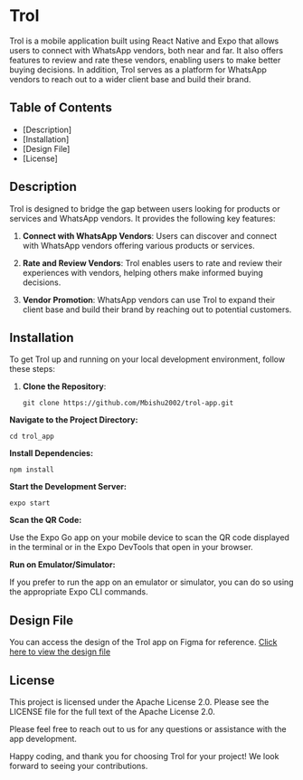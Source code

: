 # Trol 



Trol is a mobile application built using React Native and Expo that allows users to connect with WhatsApp vendors, both near and far. It also offers features to review and rate these vendors, enabling users to make better buying decisions. In addition, Trol serves as a platform for WhatsApp vendors to reach out to a wider client base and build their brand.

## Table of Contents

- [Description]
- [Installation]
- [Design File]
- [License]

## Description

Trol is designed to bridge the gap between users looking for products or services and WhatsApp vendors. It provides the following key features:

1. **Connect with WhatsApp Vendors**: Users can discover and connect with WhatsApp vendors offering various products or services.

2. **Rate and Review Vendors**: Trol enables users to rate and review their experiences with vendors, helping others make informed buying decisions.

3. **Vendor Promotion**: WhatsApp vendors can use Trol to expand their client base and build their brand by reaching out to potential customers.

## Installation

To get Trol up and running on your local development environment, follow these steps:

1. **Clone the Repository**:

    ```git clone https://github.com/Mbishu2002/trol-app.git``` 

**Navigate to the Project Directory:**


```cd trol_app```

**Install Dependencies:**

```npm install```

**Start the Development Server:**

```expo start```

**Scan the QR Code:**

Use the Expo Go app on your mobile device to scan the QR code displayed in the terminal or in the Expo DevTools that open in your browser.

**Run on Emulator/Simulator:**

If you prefer to run the app on an emulator or simulator, you can do so using the appropriate Expo CLI commands.

## Design File
You can access the design of the Trol app on Figma for reference. <a href="https://www.figma.com/file/YJaHuTHLjldx95q8mUHt1Q/tallup?type=design&node-id=1-2&mode=design&t=Jiku9D4C7PSi2xVZ-0"> Click here to view the design file </a>

## License
This project is licensed under the Apache License 2.0. Please see the LICENSE file for the full text of the Apache License 2.0.

Please feel free to reach out to us for any questions or assistance with the app development.

Happy coding, and thank you for choosing Trol for your project! We look forward to seeing your contributions.